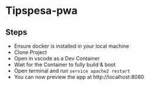 # Tipspesa-pwa

## Steps
- Ensure docker is installed in your local machine
- Clone Project
- Open in vscode as a Dev Container
- Wait for the Container to fully build & boot
- Open terminal and run `service apache2 restart`
- You can now preview the app at http://localhost:8080
